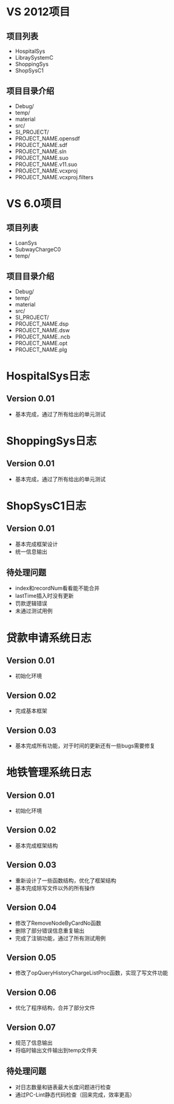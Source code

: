 # VS 2012项目


## 项目列表

* HospitalSys
* LibraySystemC
* ShoppingSys
* ShopSysC1


## 项目目录介绍

* Debug/
* temp/
* material
* src/
* SI_PROJECT/
* PROJECT_NAME.opensdf
* PROJECT_NAME.sdf
* PROJECT_NAME.sln
* PROJECT_NAME.suo
* PROJECT_NAME.v11.suo
* PROJECT_NAME.vcxproj
* PROJECT_NAME.vcxproj.filters


# VS 6.0项目

## 项目列表

* LoanSys
* SubwayChargeC0
* temp/

## 项目目录介绍

* Debug/
* temp/
* material
* src/
* SI_PROJECT/
* PROJECT_NAME.dsp
* PROJECT_NAME.dsw
* PROJECT_NAME..ncb
* PROJECT_NAME.opt
* PROJECT_NAME.plg










# HospitalSys日志

## Version 0.01

* 基本完成，通过了所有给出的单元测试



# ShoppingSys日志

## Version 0.01

* 基本完成，通过了所有给出的单元测试



# ShopSysC1日志

## Version 0.01

* 基本完成框架设计
* 统一信息输出

## 待处理问题
* index和recordNum看看能不能合并
* lastTime插入时没有更新
* 罚款逻辑错误
* 未通过测试用例


# 贷款申请系统日志

## Version 0.01

* 初始化环境

## Version 0.02

* 完成基本框架

## Version 0.03

* 基本完成所有功能，对于时间的更新还有一些bugs需要修复



# 地铁管理系统日志

## Version 0.01

* 初始化环境

## Version 0.02

* 基本完成框架结构

## Version 0.03

* 重新设计了一些函数结构，优化了框架结构
* 基本完成除写文件以外的所有操作

## Version 0.04

* 修改了RemoveNodeByCardNo函数
* 删除了部分错误信息重复输出
* 完成了注销功能，通过了所有测试用例

## Version 0.05

* 修改了opQueryHistoryChargeListProc函数，实现了写文件功能

## Version 0.06

* 优化了程序结构，合并了部分文件

## Version 0.07

* 规范了信息输出
* 将临时输出文件输出到temp文件夹

## 待处理问题

* 对日志数量和链表最大长度问题进行检查
* 通过PC-Lint静态代码检查（回来完成，效率更高）
